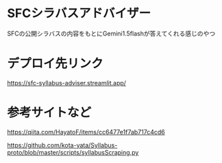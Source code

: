 # SFCシラバスアドバイザー

SFCの公開シラバスの内容をもとにGemini1.5flashが答えてくれる感じのやつ

# デプロイ先リンク

https://sfc-syllabus-adviser.streamlit.app/

# 参考サイトなど
https://qiita.com/HayatoF/items/cc6477e1f7ab717c4cd6

https://github.com/kota-yata/Syllabus-proto/blob/master/scripts/syllabusScraping.py
